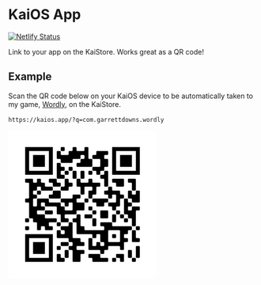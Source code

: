 # KaiOS App

[![Netlify Status](https://api.netlify.com/api/v1/badges/f1136702-1a5e-40a3-aa10-6887f6ebfd53/deploy-status)](https://app.netlify.com/sites/ephemeral-belekoy-425f95/deploys)

Link to your app on the KaiStore. Works great as a QR code!

## Example

Scan the QR code below on your KaiOS device to be automatically taken to my game, [Wordly](https://github.com/garredow/wordly), on the KaiStore.

```
https://kaios.app/?q=com.garrettdowns.wordly
```

![Wordly](/example/qr.png)
